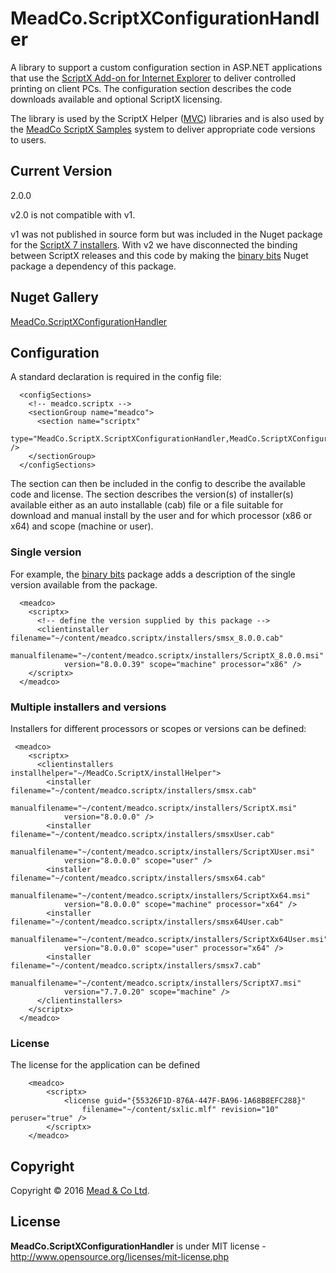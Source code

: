 
# MeadCo.ScriptXConfigurationHandler
A library to support a custom configuration section in ASP.NET applications that use the [ScriptX Add-on for Internet Explorer][6] to deliver controlled printing on client PCs. The configuration section describes the code downloads available and optional ScriptX licensing. 

The library is used by the ScriptX Helper ([MVC][1]) libraries and is also used by the [MeadCo ScriptX Samples][5] system to deliver appropriate code versions to users.

## Current Version
2.0.0

v2.0 is not compatible with v1. 

v1 was not published in source form but was included in the Nuget package for the [ScriptX 7 installers][2]. With v2 we have disconnected the binding between ScriptX releases and this code by making the [binary bits][3] Nuget package a dependency of this package.
## Nuget Gallery
[MeadCo.ScriptXConfigurationHandler][4]
## Configuration

A standard declaration is required in the config file:

```
  <configSections>
    <!-- meadco.scriptx -->
    <sectionGroup name="meadco">
      <section name="scriptx" 
           type="MeadCo.ScriptX.ScriptXConfigurationHandler,MeadCo.ScriptXConfigurationHandler" />
    </sectionGroup>
  </configSections>
```

The section can then  be included in the config to describe the available code and license.
The section describes the version(s) of installer(s) available either as an auto installable (cab) file or a file suitable for download and manual install by the user and for which processor (x86 or x64) and scope (machine or user).

### Single version
For example, the [binary bits][3] package adds a description of the single version available from the package.

```
  <meadco>
    <scriptx>
      <!-- define the version supplied by this package -->
      <clientinstaller filename="~/content/meadco.scriptx/installers/smsx_8.0.0.cab" 
            manualfilename="~/content/meadco.scriptx/installers/ScriptX_8.0.0.msi" 
            version="8.0.0.39" scope="machine" processor="x86" />     
    </scriptx>
  </meadco>
```

### Multiple installers and versions
Installers for different processors or scopes or versions can be defined:
```
 <meadco>
    <scriptx>
      <clientinstallers installhelper="~/MeadCo.ScriptX/installHelper">
        <installer filename="~/content/meadco.scriptx/installers/smsx.cab" 
            manualfilename="~/content/meadco.scriptx/installers/ScriptX.msi" 
            version="8.0.0.0" />
        <installer filename="~/content/meadco.scriptx/installers/smsxUser.cab" 
            manualfilename="~/content/meadco.scriptx/installers/ScriptXUser.msi" 
            version="8.0.0.0" scope="user" />
        <installer filename="~/content/meadco.scriptx/installers/smsx64.cab" 
            manualfilename="~/content/meadco.scriptx/installers/ScriptXx64.msi" 
            version="8.0.0.0" scope="machine" processor="x64" />
        <installer filename="~/content/meadco.scriptx/installers/smsx64User.cab" 
            manualfilename="~/content/meadco.scriptx/installers/ScriptXx64User.msi" 
            version="8.0.0.0" scope="user" processor="x64" />
        <installer filename="~/content/meadco.scriptx/installers/smsx7.cab" 
            manualfilename="~/content/meadco.scriptx/installers/ScriptX7.msi" 
            version="7.7.0.20" scope="machine" />        
      </clientinstallers>
    </scriptx>
  </meadco>
```

### License
The license for the application can be defined 

```
    <meadco>
        <scriptx>
            <license guid="{55326F1D-876A-447F-BA96-1A68B8EFC288}" 
                filename="~/content/sxlic.mlf" revision="10" peruser="true" />
        </scriptx>
    </meadco>
```

## Copyright
Copyright © 2016 [Mead & Co Ltd][6].

## License 
**MeadCo.ScriptXConfigurationHandler** is under MIT license - http://www.opensource.org/licenses/mit-license.php

[1]: https://github.com/MeadCo/ScriptXASPNETMVC
[2]: https://www.nuget.org/packages/MeadCoScriptXInstallers/
[3]: https://www.nuget.org/packages/MeadCoScriptXBinaryBits/
[4]: https://www.nuget.org/packages/MeadCoScriptXConfigurationHandler
[5]: http://scriptxsamples.v8.meadroid.com/
[6]: http://scriptx.meadroid.com
